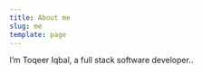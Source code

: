 ```yaml
---
title: About me
slug: me
template: page
---
```


I’m Toqeer Iqbal, a full stack software developer..
